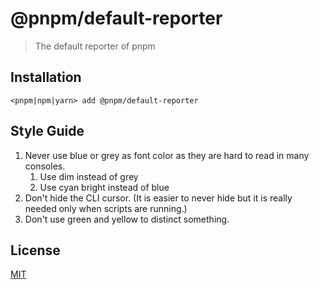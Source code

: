 # @pnpm/default-reporter

> The default reporter of pnpm

## Installation

```
<pnpm|npm|yarn> add @pnpm/default-reporter
```

## Style Guide

1. Never use blue or grey as font color as they are hard to read in many consoles.
   1. Use dim instead of grey
   1. Use cyan bright instead of blue
1. Don't hide the CLI cursor. (It is easier to never hide but it is really needed only when scripts are running.)
1. Don't use green and yellow to distinct something.

## License

[MIT](LICENSE)
